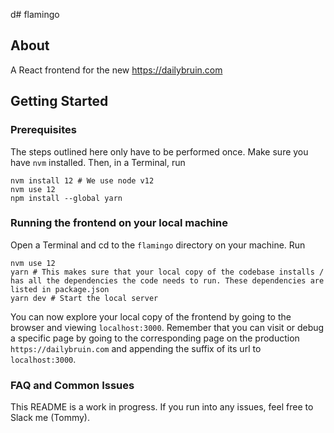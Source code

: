 d# flamingo

## About

A React frontend for the new https://dailybruin.com

## Getting Started

### Prerequisites

The steps outlined here only have to be performed once.
Make sure you have `nvm` installed. Then, in a Terminal, run

```[bash]
nvm install 12 # We use node v12
nvm use 12
npm install --global yarn
```

### Running the frontend on your local machine

Open a Terminal and
cd to the `flamingo` directory on your machine.
Run

```[bash]
nvm use 12
yarn # This makes sure that your local copy of the codebase installs / has all the dependencies the code needs to run. These dependencies are listed in package.json
yarn dev # Start the local server
```

You can now explore your local copy of the frontend by going to the browser and
viewing `localhost:3000`. Remember that you can visit or debug a specific page
by going to the corresponding page on the production `https://dailybruin.com` and
appending the suffix of its url to `localhost:3000`.

### FAQ and Common Issues

This README is a work in progress. If you run into any issues, feel free to Slack me (Tommy).
